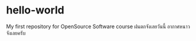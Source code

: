 # hello-world
My first repository for OpenSource Software course
ฝนตกจังเลยวันนี้
อากาศหนาวจังเลยครับ
